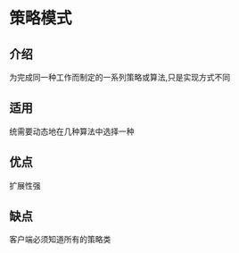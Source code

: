 # 策略模式

## 介绍

为完成同一种工作而制定的一系列策略或算法,只是实现方式不同

## 适用

统需要动态地在几种算法中选择一种

## 优点

扩展性强

## 缺点

客户端必须知道所有的策略类
